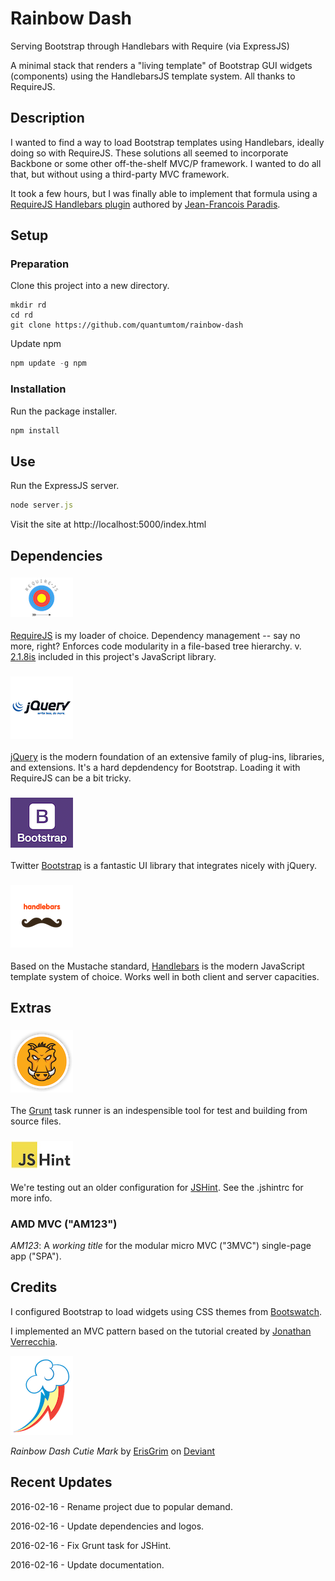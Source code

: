 # Rainbow Dash
Serving Bootstrap through Handlebars with Require (via ExpressJS)

A minimal stack that renders a "living template" of Bootstrap GUI widgets (components) using the HandlebarsJS template system. All thanks to RequireJS.

## Description

I wanted to find a way to load Bootstrap templates using Handlebars, ideally doing so with RequireJS. These solutions all seemed to incorporate Backbone or some other off-the-shelf MVC/P framework. I wanted to do all that, but without using a third-party MVC framework.

It took a few hours, but I was finally able to implement that formula using a [RequireJS Handlebars plugin](https://github.com/jfparadis/requirejs-handlebars) authored by [Jean-Francois Paradis](http://www.jeanfrancoisparadis.com/).

## Setup

### Preparation

Clone this project into a new directory.
```
mkdir rd
cd rd
git clone https://github.com/quantumtom/rainbow-dash
```

Update npm 
```javascript 
npm update -g npm
```

### Installation

Run the package installer.
```javascript
npm install
```

## Use
Run the ExpressJS server.
```javascript
node server.js
```
Visit the site at http://localhost:5000/index.html

## Dependencies

### ![RequireJS](src/img/vendors/requirejs/logo-01.png)
[RequireJS](http://www.requirejs.org) is my loader of choice. Dependency management -- say no more, right? 
Enforces code modularity in a file-based tree hierarchy.
v. [2.1.8is](http://jrburke.com/2013/07/08/requirejs-2.1.8-released/) included in this project's JavaScript library.

### ![jQuery](src/img/vendors/jquery/logo-01.png)
[jQuery](http://www.jquery.org) is the modern foundation of an extensive family of plug-ins, libraries, and extensions. It's a hard depdendency for Bootstrap. Loading it with RequireJS can be a bit tricky.

### ![Bootstrap](src/img/vendors/bootstrap/logo-01.png)
Twitter [Bootstrap](http://getbootstrap.com) is a fantastic UI library that integrates nicely with jQuery.

### ![Handlebars](src/img/vendors/handlebars/logo-01.png)
Based on the Mustache standard, [Handlebars](http://handlebarsjs.com/) is the modern JavaScript template system of choice. Works well in both client and server capacities.

## Extras

### ![Grunt](src/img/vendors/grunt/logo-01.png)
The [Grunt](http://www.gruntjs.org) task runner is an indespensible tool for test and building from source files.

### ![JSHint](src/img/vendors/jshint/logo-01.jpg)
We're testing out an older configuration for [JSHint](http://jshint.com/). See the .jshintrc for more info.

### AMD MVC ("AM123")
*AM123*: A _working title_ for the modular micro MVC ("3MVC") single-page app ("SPA").

## Credits

I configured Bootstrap to load widgets using CSS themes from [Bootswatch](http://www.bootswatch.com).

I implemented an MVC pattern based on the tutorial created by [Jonathan Verrecchia](http://verekia.com/requirejs/build-simple-client-side-mvc-app-require-js/).

![Rainbow Dash](src/img/rainbow-dash/profile.png)

_Rainbow Dash Cutie Mark_ by [ErisGrim](http://erisgrim.deviantart.com/) on [Deviant](http://www.deviantart.com/morelikethis/312568678)

## Recent Updates

2016-02-16 - Rename project due to popular demand.

2016-02-16 - Update dependencies and logos.

2016-02-16 - Fix Grunt task for JSHint.

2016-02-16 - Update documentation.
